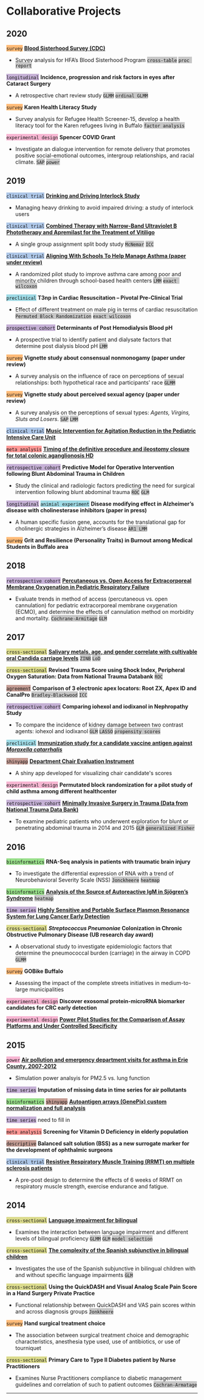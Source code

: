 # Collaborative Projects
## 2020 
<span style="background-color: #ffbb78">`survey`</span> [**Blood Sisterhood Survey (CDC)**](https://www.hemophiliafed.org/our-role-and-programs/assisting-and-advocating/blood-sisterhood/) 
- Survey analysis for HFA’s Blood Sisterhood Program <span style="background-color: #c7c7c7">`cross-table`</span> <span style="background-color: #c7c7c7">`proc report`</span>

<span style="background-color: #c5b0d5">`longitudinal`</span> **Incidence, progression and risk factors in eyes after Cataract Surgery** 
- A retrospective chart review study <span style="background-color: #c7c7c7">`GLMM`</span> <span style="background-color: #c7c7c7">`ordinal GLMM`</span> 

<span style="background-color: #ffbb78">`survey`</span> **Karen Health Literacy Study**
- Survey analysis for Refugee Health Screener-15, develop a health literacy tool for the Karen refugees living in Buffalo <span style="background-color: #c7c7c7">`factor analysis`</span>

<span style="background-color: #f7b6d2">`experimental design`</span> **Spencer COVID Grant**
- Investigate an dialogue intervention for remote delivery that promotes positive social-emotional outcomes, intergroup relationships, and racial climate. <span style="background-color: #c7c7c7">`SAP`</span> <span style="background-color: #c7c7c7">`power`</span>  

## 2019
<span style="background-color: #aec7e8">`clinical trial`</span> [**Drinking and Driving Interlock Study**](https://www.research.buffalo.edu/portal/clinicaltrial/protocol/5155)
- Managing heavy drinking to avoid impaired driving: a study of interlock users

<span style="background-color: #aec7e8">`clinical trial`</span> [**Combined Therapy with Narrow-Band Ultraviolet B Phototherapy and Apremilast for the Treatment of Vitiligo**](https://clinicaltrials.gov/ct2/show/study/NCT03123016)
- A single group assignment split body study <span style="background-color: #c7c7c7">`McNemar`</span> <span style="background-color: #c7c7c7">`ICC`</span> 

<span style="background-color: #aec7e8">`clinical trial`</span> [**Aligning With Schools To Help Manage Asthma (paper under review)**](https://clinicaltrials.gov/ct2/show/NCT03032744)
- A randomized pilot study to improve asthma care among poor and minority children through school-based health centers <span style="background-color: #c7c7c7">`LMM`</span> <span style="background-color: #c7c7c7">`exact wilcoxon`</span>

<span style="background-color: #9edae5">`preclinical`</span> **T3np in Cardiac Resuscitation – Pivotal Pre-Clinical Trial**
- Effect of different treatment on male pig in terms of cardiac resuscitation <span style="background-color: #c7c7c7">`Permuted Block Randomization`</span> <span style="background-color: #c7c7c7">`exact wilcoxon`</span>

<span style="background-color: #c5b0d5">`prospective cohort`</span> **Determinants of Post Hemodialysis Blood pH**
- A prospective trial to identify patient and dialysate factors that determine post dialysis blood pH <span style="background-color: #c7c7c7">`LMM`</span>

<span style="background-color: #ffbb78">`survey`</span> **Vignette study about consensual nonmonogamy (paper under review)**
- A survey analysis on the influence of race on perceptions of sexual relationships: both hypothetical race and participants' race <span style="background-color: #c7c7c7">`GLMM`</span>

<span style="background-color: #ffbb78">`survey`</span> **Vignette study about perceived sexual agency (paper under review)**
- A survey analysis on the perceptions of sexual types: *Agents, Virgins, Sluts and Losers*. <span style="background-color: #c7c7c7">`SAP`</span> <span style="background-color: #c7c7c7">`LMM`</span>

<span style="background-color: #aec7e8">`clinical trial`</span> [**Music Intervention for Agitation Reduction in the Pediatric Intensive Care Unit**](https://clinicaltrials.gov/ct2/show/NCT03453814)

<span style="background-color: #ff9896">`meta analysis`</span> [**Timing of the definitive procedure and ileostomy closure for total colonic aganglionosis HD**](https://doi.org/10.1016/j.jpedsurg.2020.02.007)

<span style="background-color: #c5b0d5">`retrospective cohort`</span> **Predictive Model for Operative Intervention following Blunt Abdominal Trauma in Children** 
- Study the clinical and radiologic factors predicting the need for surgical intervention following blunt abdominal trauma <span style="background-color: #c7c7c7">`ROC`</span> <span style="background-color: #c7c7c7">`GLM`</span>

<span style="background-color: #c5b0d5">`longitudinal`</span> <span style="background-color: #9edae5">`animial experiment`</span> **Disease modifying effect in Alzheimer’s disease with cholinesterase inhibitors (paper in press)**
- A human specific fusion gene, accounts for the translational gap for cholinergic strategies in Alzheimer’s disease <span style="background-color: #c7c7c7">`AR1 LMM`</span>

<span style="background-color: #ffbb78">`survey`</span> **Grit and Resilience (Personality Traits) in Burnout among Medical Students in Buffalo area**

## 2018

<span style="background-color: #c5b0d5">`retrospective cohort`</span> [**Percutaneous vs. Open Access for Extracorporeal Membrane Oxygenation in Pediatric Respiratory Failure**](https://doi.org/10.1097/PCC.0000000000001691)
- Evaluate trends in method of access (percutaneous vs. open cannulation) for pediatric extracorporeal membrane oxygenation (ECMO), and determine the effects of cannulation method on morbidity and mortality. <span style="background-color: #c7c7c7">`Cochrane-Armitage`</span> <span style="background-color: #c7c7c7">`GLM`</span>

## 2017

<span style="background-color: #dbdb8d">`cross-sectional`</span> [**Salivary metals, age, and gender correlate with cultivable oral Candida carriage levels**](https://doi.org/10.1080/20002297.2018.1447216) <span style="background-color: #c7c7c7">`ZINB`</span> <span style="background-color: #c7c7c7">`LoD`</span>

<span style="background-color: #dbdb8d">`cross-sectional`</span> **Revised Trauma Score using Shock Index, Peripheral Oxygen Saturation: Data from National Trauma Databank** <span style="background-color: #c7c7c7">`ROC`</span>

<span style="background-color: #c49c94">`agreement`</span> **Comparison of 3 electronic apex locators: Root ZX, Apex ID and CanalPro** <span style="background-color: #c7c7c7">`Bradley-Blackwood`</span> <span style="background-color: #c7c7c7">`ICC`</span>

<span style="background-color: #c5b0d5">`retrospective cohort`</span> **Comparing iohexol and iodixanol in Nephropathy Study**
- To compare the incidence of kidney damage between two contrast agents: iohexol and iodixanol <span style="background-color: #c7c7c7">`GLM`</span> <span style="background-color: #c7c7c7">`LASSO`</span> <span style="background-color: #c7c7c7">`propensity scores`</span>

<span style="background-color: #9edae5">`preclinical`</span> [**Immunization study for a candidate vaccine antigen against *Moraxella catarrhalis***](https://doi.org/10.1128/IAI.00652-17)

<span style="background-color: #c49c94">`shinyapp`</span> [**Department Chair Evaluation Instrument**](https://ziqiangc.shinyapps.io/evaluationtool/)
- A shiny app developed for visualizing chair candidate's scores

<span style="background-color: #f7b6d2">`experimental design`</span> **Permutated block randomization for a pilot study of child asthma among different healthcenter**

<span style="background-color: #c5b0d5">`retrospective cohort`</span> [**Minimally Invasive Surgery in Trauma (Data from National Trauma Data Bank)**](https://doi.org/10.1089/lap.2019.0322)
- To examine pediatric patients who underwent exploration for blunt or penetrating abdominal trauma in 2014 and 2015 <span style="background-color: #c7c7c7">`GLM`</span> <span style="background-color: #c7c7c7">`generalized Fisher`</span>


## 2016
<span style="background-color: #98df8a">`bioinformatics`</span> **RNA-Seq analysis in patients with traumatic brain injury**
- To investigate the differential expression of RNA with a trend of Neurobehavioral Severity Scale (NSS) <span style="background-color: #c7c7c7">`Jonckheere`</span> <span style="background-color: #c7c7c7">`heatmap`</span>

<span style="background-color: #98df8a">`bioinformatics`</span> [**Analysis of the Source of Autoreactive IgM in Sjögren’s Syndrome**](https://dx.doi.org/10.1189%2Fjlb.2A0715-297R) <span style="background-color: #c7c7c7">`heatmap`</span>

<span style="background-color: #c5b0d5">`time series`</span> [**Highly Sensitive and Portable Surface Plasmon Resonance System for Lung Cancer Early Detection**](http://www.buffalo.edu/ctsi/ctsi-news.host.html/content/shared/www/ctsi/articles/academic_articles/low-cost-portable-biosensor-system-may-boost-early-detection-of-lung-cancer.detail.html)

<span style="background-color: #dbdb8d">`cross-sectional`</span> ***Streptococcus Pneumoniae* Colonization in Chronic Obstructive Pulmonary Disease (UB research day award)**
- A observational study to investigate epidemiologic factors that determine the pneumococcal burden (carriage) in the airway in COPD <span style="background-color: #c7c7c7">`GLMM`</span>

<span style="background-color: #ffbb78">`survey`</span> **GOBike Buffalo**
- Assessing the impact of the complete streets initiatives in medium-to-large municipalities

<span style="background-color: #f7b6d2">`experimental design`</span> **Discover exosomal protein-microRNA biomarker candidates for CRC early detection**

<span style="background-color: #f7b6d2">`experimental design`</span> [**Power Pilot Studies for the Comparison of Assay Platforms and Under Controlled Specificity**](https://www.researchgate.net/publication/303205325_A_Novel_and_Quick_Method_to_Power_Pilot_Studies_for_the_Comparison_of_Assay_Platforms_and_Under_Controlled_Specificity)

## 2015

<span style="background-color: #f7b6d2">`power`</span> [**Air pollution and emergency department visits for asthma in Erie County, 2007-2012**](https://doi.org/10.1007/s00420-017-1270-7)
- Simulation power analsyis for PM2.5 vs. lung function

<span style="background-color: #c5b0d5">`time series`</span> **Imputation of missing data in time series for air pollutants**

<span style="background-color: #98df8a">`bioinformatics`</span> <span style="background-color: #c49c94">`shinyapp`</span> [**Autoantigen arrays (GenePix) custom normalization and full analysis**](https://ziqiangc.shinyapps.io/quickplot2)

<span style="background-color: #c5b0d5">`time series`</span> need to fill in

<span style="background-color: #ff9896">`meta analysis`</span> **Screening for Vitamin D Deficiency in elderly population**

<span style="background-color: #c49c94">`descriptive`</span> **Balanced salt solution (BSS) as a new surrogate marker for the development of ophthalmic surgeons**

<span style="background-color: #aec7e8">`clinical trial`</span> [**Resistive Respiratory Muscle Training (RRMT) on multiple sclerosis patients**](https://cmsc.confex.com/cmsc/2015/webprogram/Paper3725.html)
- A pre-post design to determine the effects of 6 weeks of RRMT on respiratory muscle strength, exercise endurance and fatigue.

## 2014

<span style="background-color: #dbdb8d">`cross-sectional`</span> [**Language impairment for bilingual**](https://doi.org/10.1017/S0142716415000521) 
- Examines the interaction between language impairment and different levels of bilingual proficiency <span style="background-color: #c7c7c7">`GLMM`</span> <span style="background-color: #c7c7c7">`GLM`</span> <span style="background-color: #c7c7c7">`model selection`</span>  

<span style="background-color: #dbdb8d">`cross-sectional`</span> [**The complexity of the Spanish subjunctive in bilingual children**](https://dx.doi.org/10.1080%2F10489223.2016.1192636)
- Investigates the use of the Spanish subjunctive in bilingual children with and without specific language impairments <span style="background-color: #c7c7c7">`GLM`</span>

<span style="background-color: #dbdb8d">`cross-sectional`</span> **Using the QuickDASH and Visual Analog Scale Pain Score in a Hand Surgery Private Practice**
- Functional relationship between QuickDASH and VAS pain scores within and across diagnosis groups <span style="background-color: #c7c7c7">`Jonkheere`</span>

<span style="background-color: #ffbb78">`survey`</span> **Hand surgical treatment choice** 
- The association between surgical treatment choice and demographic characteristics, anesthesia type used, use of antibiotics, or use of tourniquet

<span style="background-color: #dbdb8d">`cross-sectional`</span> **Primary Care to Type II Diabetes patient by Nurse Practitioners** 
- Examines Nurse Practitioners compliance to diabetic management guidelines and correlation of such to patient outcomes <span style="background-color: #c7c7c7">`Cochran-Armatage`</span>


---
